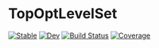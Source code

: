 # TopOptLevelSet

[![Stable](https://img.shields.io/badge/docs-stable-blue.svg)](https://JuliaTopOpt.github.io/TopOptLevelSet.jl/stable)
[![Dev](https://img.shields.io/badge/docs-dev-blue.svg)](https://JuliaTopOpt.github.io/TopOptLevelSet.jl/dev)
[![Build Status](https://github.com/JuliaTopOpt/TopOptLevelSet.jl/workflows/CI/badge.svg)](https://github.com/JuliaTopOpt/TopOptLevelSet.jl/actions)
[![Coverage](https://codecov.io/gh/JuliaTopOpt/TopOptLevelSet.jl/branch/master/graph/badge.svg)](https://codecov.io/gh/JuliaTopOpt/TopOptLevelSet.jl)
